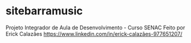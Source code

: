 # sitebarramusic
Projeto Integrador de Aula de Desenvolvimento - Curso SENAC 
Feito por Erick Calazães
https://www.linkedin.com/in/erick-calazães-977651207/
